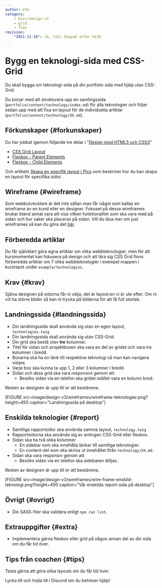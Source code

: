 ```yaml
---
author: efo
category:
    - kurs/design-v3
    - grid
    - flex
revision:
    "2021-11-10": (A, nik) Skapad inför ht20
...
```

Bygg en teknologi-sida med CSS-Grid
===================================

Du skall bygga om teknologi-sida på din portfolio sida med hjälp utav CSS-Grid.

Du börjar med att strukturera upp en samlingssida (`portfolio/content/technology/index.md`) för alla teknologier och följer sedan upp med att fixa en layout för de individuella artiklar (`portfolio/content/technology/XX.md`).



<!--more-->



Förkunskaper {#forkunskaper}
-----------------------

Du har jobbat igenom följande tre delar i "[Design med HTML5 och CSS3](guide/design-med-html5-och-css3)"

* [CSS Grid Layout](guide/design-med-html5-och-css3/css-grid-layout)
* [Flexbox - Parent Elements](guide/design-med-html5-och-css3/flexbox)
* [Flexbox - Child Elements](guide/design-med-html5-och-css3/flexbox-del2)

Och artikeln [Skapa en specifik layout i Pico](kunskap/skapa-en-specifik-layout-i-pico) som beskriver hur du kan skapa en layout för specifika sidor.



## Wireframe {#wireframe}

Som webbutvecklare är det inte sällan man får något som kallas en wireframe av en kund eller en designer. Fokuset på dessa wireframes brukar bland annat vara att visa vilken funktionalitet som ska vara med på sidan och hur saker ska placeras på sidan. Vill du läsa mer om just wireframes så kan du göra det [här](https://en.wikipedia.org/wiki/Website_wireframe).



## Förberedda artiklar

Du får självklart göra egna artiklar om olika webbteknologier, men för att kursmomentet kan fokusera på design och att lära sig CSS Grid finns förberedda artiklar om 7 olika webbteknologier i exempel mappen i kursrepot under  `example/technologies`.



Krav {#krav}
-----------------------

Själva designen på sidorna får ni välja, det är layout:en vi är ute efter. Om ni vill ha större bilder så kan ni trycka på bilderna för att få full storlek.



## Landningssida {#landningssida}

* Din landningssida skall använda sig utav en egen layout, `technologies.twig`
* Din landningssida skall använda sig utav CSS-Grid.
* Din grid ska bestå utav **tre** kolumner.
* Titel för sidan och projektboxen ska vara en del av gridet och vara tre kolumner i bredd.
* Boxarna ska ha en länk till respektive teknologi så man kan navigera vidare.
* Varje box ska kunna ta upp 1, 2 eller 3 kolumner i bredd.
* Sidan och dess grid ska vara responsivt genom att:
    * Besöks sidan via en telefon ska gridet istället vara en kolumn bred.

Resten av designen är upp till er att bestämma.

[FIGURE src=image/design-v3/wireframes/wireframe-teknologier.png?height=450 caption="Landningssida på desktop"]



## Enskilda teknologier {#report}

* Samtliga rapportsidor ska använda samma layout, `technology.twig`
* Rapportsidorna ska använda sig av antingen CSS-Grid eller flexbox.
* Sidan ska ha två olika kolumner
    * En sidebar som ska innehålla länkar till samtliga teknologier.
    * En content-del som ska skriva ut innehållet ifrån `technology/XX.md`.
* Sidan ska vara responsiv genom att:
    * Besöks sidan via en telefon ska sidebaren döljas.

Resten av designen är upp till er att bestämma.

[FIGURE src=image/design-v3/wireframes/wire-frame-enskild-teknologi.png?height=450 caption="Vår enskilda report-sida på desktop"]



## Övrigt {#ovrigt}

* Din SASS-filer ska validera enligt `npm run lint`.



Extrauppgifter {#extra}
-----------------------

* Implementera gärna flexbox eller grid på någon annan del av din sida om du får tid över.



Tips från coachen {#tips}
-----------------------

Testa gärna att göra olika layouts om du får tid över.

Lycka till och hojta till i Discord om du behöver hjälp!
